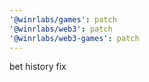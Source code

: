 ```yaml
---
'@winrlabs/games': patch
'@winrlabs/web3': patch
'@winrlabs/web3-games': patch
---
```


bet history fix
